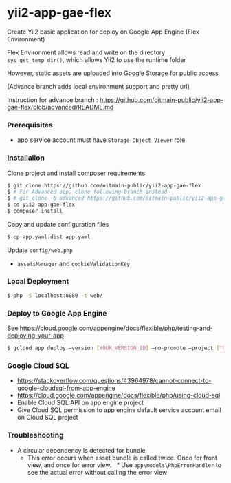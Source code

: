 # yii2-app-gae-flex
Create Yii2 basic application for deploy on Google App Engine (Flex Environment)

Flex Environment allows read and write on the directory `sys_get_temp_dir()`, which allows Yii2 to use the runtime folder

However, static assets are uploaded into Google Storage for public access

(Advance branch adds local environment support and pretty url)

Instruction for advance branch : https://github.com/oitmain-public/yii2-app-gae-flex/blob/advanced/README.md

### Prerequisites
 * app service account must have `Storage Object Viewer` role

### Installalion

Clone project and install composer requirements

```bash
$ git clone https://github.com/oitmain-public/yii2-app-gae-flex
$ # For Advanced app, clone following branch instead
$ # git clone -b advanced https://github.com/oitmain-public/yii2-app-gae-flex
$ cd yii2-app-gae-flex
$ composer install
```

Copy and update configuration files

```bash
$ cp app.yaml.dist app.yaml
```

Update `config/web.php`
* `assetsManager` and `cookieValidationKey`

### Local Deployment
```bash
$ php -S localhost:8080 -t web/
```

### Deploy to Google App Engine

See https://cloud.google.com/appengine/docs/flexible/php/testing-and-deploying-your-app

```bash
$ gcloud app deploy —version [YOUR_VERSION_ID] —no-promote —project [YOUR_PROJECT_ID] 
```

### Google Cloud SQL
 * https://stackoverflow.com/questions/43964978/cannot-connect-to-google-cloudsql-from-app-engine
 * https://cloud.google.com/appengine/docs/flexible/php/using-cloud-sql
 * Enable Cloud SQL API on app engine project
 * Give Cloud SQL permission to app engine default service account email on Cloud SQL project

### Troubleshooting
 * A circular dependency is detected for bundle
   * This error occurs when asset bundle is called twice. Once for front view, and once for error view.
   * Use `app\models\PhpErrorHandler` to see the actual error without calling the error view
